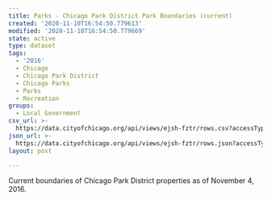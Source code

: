 ```yaml
---
title: Parks - Chicago Park District Park Boundaries (current)
created: '2020-11-10T16:54:50.779613'
modified: '2020-11-10T16:54:50.779669'
state: active
type: dataset
tags:
  - '2016'
  - Chicago
  - Chicago Park District
  - Chicago Parks
  - Parks
  - Recreation
groups:
  - Local Government
csv_url: >-
  https://data.cityofchicago.org/api/views/ejsh-fztr/rows.csv?accessType=DOWNLOAD
json_url: >-
  https://data.cityofchicago.org/api/views/ejsh-fztr/rows.json?accessType=DOWNLOAD
layout: post

---
```

Current boundaries of Chicago Park District properties as of November 4, 2016.
